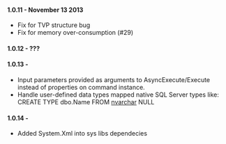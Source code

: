 #### 1.0.11 - November 13 2013
* Fix for TVP structure bug
* Fix for memory over-consumption (#29)

#### 1.0.12 - ???

#### 1.0.13 - 
 * Input parameters provided as arguments to AsyncExecute/Execute instead of properties on command instance.
 * Handle user-defined data types mapped native SQL Server types like: CREATE TYPE dbo.Name FROM [nvarchar](50) NULL

#### 1.0.14 - 
 * Added System.Xml into sys libs dependecies

